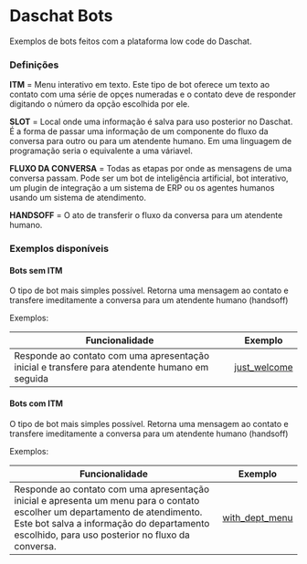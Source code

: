 # Daschat Bots
Exemplos de bots feitos com a plataforma low code do Daschat.

### Definições
**ITM** = Menu interativo em texto. Este tipo de bot oferece um texto ao contato com uma série de opçes numeradas e o contato deve de responder digitando o número da opção escolhida por ele.

**SLOT** = Local onde uma informação é salva para uso posterior no Daschat. É a forma de passar uma informação de um componente do fluxo da conversa para outro ou para um atendente humano. Em uma linguagem de programação seria o equivalente a uma váriavel.

**FLUXO DA CONVERSA** = Todas as etapas por onde as mensagens de uma conversa passam. Pode ser um bot de inteligência artificial, bot interativo, um plugin de integração a um sistema de ERP ou os agentes humanos usando um sistema de atendimento.

**HANDSOFF** = O ato de transferir o fluxo da conversa para um atendente humano.

### Exemplos disponíveis

#### Bots sem ITM
O tipo de bot mais simples possível. Retorna uma mensagem ao contato e transfere imeditamente a conversa para um atendente humano (handsoff)

Exemplos: 

| Funcionalidade                                                                                |                 Exemplo                 |
| --------------------------------------------------------------------------------------------- | :-------------------------------------: |
| Responde ao contato com uma apresentação inicial e transfere para atendente humano em seguida | [just_welcome](just_welcome/flows.json) |

#### Bots com ITM
O tipo de bot mais simples possível. Retorna uma mensagem ao contato e transfere imeditamente a conversa para um atendente humano (handsoff)

Exemplos: 

| Funcionalidade                                                                                                                                                                                                               |                   Exemplo                   |
| ---------------------------------------------------------------------------------------------------------------------------------------------------------------------------------------------------------------------------- | :-----------------------------------------: |
| Responde ao contato com uma apresentação inicial e apresenta um menu para o contato escolher um departamento de atendimento. Este bot salva a informação do departamento escolhido, para uso posterior no fluxo da conversa. | [with_dept_menu](with_dept_menu/flows.json) |

